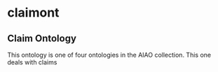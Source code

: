 # claimont



## Claim Ontology

This ontology is one of four ontologies in the AIAO collection. This one deals with claims
